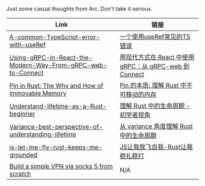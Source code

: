 Just some casual thoughts from Arc. Don't take it serious.


| Link | 链接 |
| ---- | ---- |
| [A-common-TypeScript-error-with-useRef](https://github.com/arichy/blogs/blob/main/docs%2FReact%2FA-common-TypeScript-error-with-useRef%2Fen%2FA-common-TypeScript-error-with-useRef.md) | [一个使用useRef常见的TS错误](https://github.com/arichy/blogs/blob/main/docs%2FReact%2FA-common-TypeScript-error-with-useRef%2Fzh%2F%E4%B8%80%E4%B8%AA%E4%BD%BF%E7%94%A8useRef%E5%B8%B8%E8%A7%81%E7%9A%84TS%E9%94%99%E8%AF%AF.md) |
| [Using-gRPC-in-React-the-Modern-Way-From-gRPC-web-to-Connect](https://github.com/arichy/blogs/blob/main/docs%2FReact%2FUsing-gRPC-in-React-the-Modern-Way-From-gRPC-web-to-Connect%2Fen%2FUsing-gRPC-in-React-the-Modern-Way-From-gRPC-web-to-Connect.md) | [用现代方式在 React 中使用 gRPC：从 gRPC-web 到 Connect](https://github.com/arichy/blogs/blob/main/docs%2FReact%2FUsing-gRPC-in-React-the-Modern-Way-From-gRPC-web-to-Connect%2Fzh%2F%E7%94%A8%E7%8E%B0%E4%BB%A3%E6%96%B9%E5%BC%8F%E5%9C%A8%20React%20%E4%B8%AD%E4%BD%BF%E7%94%A8%20gRPC%EF%BC%9A%E4%BB%8E%20gRPC-web%20%E5%88%B0%20Connect.md) |
| [Pin in Rust: The Why and How of Immovable Memory](https://github.com/arichy/blogs/blob/main/docs%2FRust%2FPin-in-Rust%2Fen%2FPin%20in%20Rust%3A%20The%20Why%20and%20How%20of%20Immovable%20Memory.md) | [Pin 的本质: 理解 Rust 中不可移动的内存](https://github.com/arichy/blogs/blob/main/docs%2FRust%2FPin-in-Rust%2Fzh%2FPin%20%E7%9A%84%E6%9C%AC%E8%B4%A8%3A%20%E7%90%86%E8%A7%A3%20Rust%20%E4%B8%AD%E4%B8%8D%E5%8F%AF%E7%A7%BB%E5%8A%A8%E7%9A%84%E5%86%85%E5%AD%98.md) |
| [Understand-lifetime-as-a-Rust-beginner](https://github.com/arichy/blogs/blob/main/docs%2FRust%2FUnderstand-lifetime-as-a-Rust-beginner%2Fen%2FUnderstand-lifetime-as-a-Rust-beginner.md) | [理解 Rust 中的生命周期 - 初学者视角](https://github.com/arichy/blogs/blob/main/docs%2FRust%2FUnderstand-lifetime-as-a-Rust-beginner%2Fzh%2F%E7%90%86%E8%A7%A3%20Rust%20%E4%B8%AD%E7%9A%84%E7%94%9F%E5%91%BD%E5%91%A8%E6%9C%9F%20-%20%E5%88%9D%E5%AD%A6%E8%80%85%E8%A7%86%E8%A7%92.md) |
| [Variance-best-perspective-of-understanding-lifetime](https://github.com/arichy/blogs/blob/main/docs%2FRust%2FVariance-best-perspective-of-understanding-lifetime%2Fen%2FVariance-best-perspective-of-understanding-lifetime.md) | [从 variance 角度理解 Rust 中的生命周期](https://github.com/arichy/blogs/blob/main/docs%2FRust%2FVariance-best-perspective-of-understanding-lifetime%2Fzh%2F%E4%BB%8E%20variance%20%E8%A7%92%E5%BA%A6%E7%90%86%E8%A7%A3%20Rust%20%E4%B8%AD%E7%9A%84%E7%94%9F%E5%91%BD%E5%91%A8%E6%9C%9F.md) |
| [js-let-me-fly-rust-keeps-me-grounded](https://github.com/arichy/blogs/blob/main/docs%2FRust%2Fjs-let-me-fly-rust-keeps-me-grounded%2Fen%2Fjs-let-me-fly-rust-keeps-me-grounded.md) | [JS让我放飞自我-Rust让我稳扎稳打](https://github.com/arichy/blogs/blob/main/docs%2FRust%2Fjs-let-me-fly-rust-keeps-me-grounded%2Fzh%2FJS%E8%AE%A9%E6%88%91%E6%94%BE%E9%A3%9E%E8%87%AA%E6%88%91-Rust%E8%AE%A9%E6%88%91%E7%A8%B3%E6%89%8E%E7%A8%B3%E6%89%93.md) |
| [Build a simple VPN via socks 5 from scratch](https://github.com/arichy/blogs/blob/main/docs%2Fsocks5%2FBuild%20a%20simple%20VPN%20via%20socks%205%20from%20scratch.md) | N/A |
